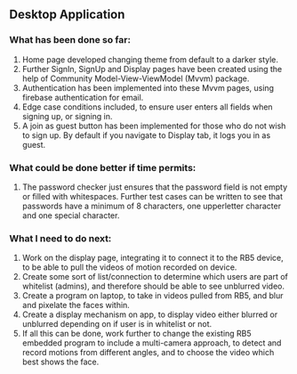 ## Desktop Application

### What has been done so far:
1. Home page developed changing theme from default to a darker style.
1. Further SignIn, SignUp and Display pages have been created using the help of Community Model-View-ViewModel (Mvvm) package.
1. Authentication has been implemented into these Mvvm pages, using firebase authentication for email.
1. Edge case conditions included, to ensure user enters all fields when signing up, or signing in.
1. A join as guest button has been implemented for those who do not wish to sign up. By default if you navigate to Display tab, it logs you in as guest.

### What could be done better if time permits:
1. The password checker just ensures that the password field is not empty or filled with whitespaces. Further test cases can be written to see that passwords have a minimum of 8 characters, one upperletter character and one special character.

### What I need to do next:
1. Work on the display page, integrating it to connect it to the RB5 device, to be able to pull the videos of motion recorded on device.
1. Create some sort of list/connection to determine which users are part of whitelist (admins), and therefore should be able to see unblurred video.
1. Create a program on laptop, to take in videos pulled from RB5, and blur and pixelate the faces within.
1. Create a display mechanism on app, to display video either blurred or unblurred depending on if user is in whitelist or not.
1. If all this can be done, work further to change the existing RB5 embedded program to include a multi-camera approach, to detect and record motions from different angles, and to choose the video which best shows the face.
